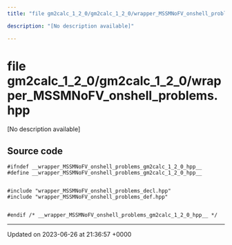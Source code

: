 ```yaml
---
title: "file gm2calc_1_2_0/gm2calc_1_2_0/wrapper_MSSMNoFV_onshell_problems.hpp"

description: "[No description available]"

---
```


# file gm2calc_1_2_0/gm2calc_1_2_0/wrapper_MSSMNoFV_onshell_problems.hpp

[No description available]




## Source code

```
#ifndef __wrapper_MSSMNoFV_onshell_problems_gm2calc_1_2_0_hpp__
#define __wrapper_MSSMNoFV_onshell_problems_gm2calc_1_2_0_hpp__


#include "wrapper_MSSMNoFV_onshell_problems_decl.hpp"
#include "wrapper_MSSMNoFV_onshell_problems_def.hpp"


#endif /* __wrapper_MSSMNoFV_onshell_problems_gm2calc_1_2_0_hpp__ */
```


-------------------------------

Updated on 2023-06-26 at 21:36:57 +0000
